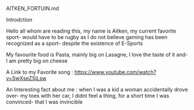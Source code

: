 AITKEN_FORTUIN.md

Introdction

Hello all whom are reading this, my name is Aitken, my current favorite sport-
would have to be rugby as I do not believe gaming has been recognized as a sport-
despite the existence of E-Sports

My favourite food is Pasta, mainly big on Lasagne, I love the taste of it and-
I am pretty big on cheese

A Link to my Favorite song : https://www.youtube.com/watch?v=SwXseZSjLsw

An Interesting fact about me : when I was a kid a woman accidentally drove over-
my toes with her car, I didnt feel a thing, for a short time I was convinced-
that I was invincible

